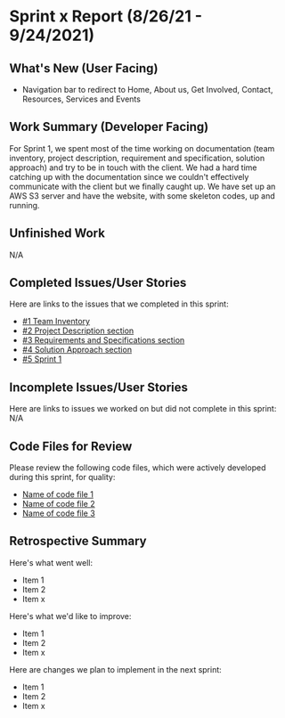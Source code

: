 # Sprint x Report (8/26/21 - 9/24/2021)

## What's New (User Facing)
 * Navigation bar to redirect to Home, About us, Get Involved, Contact, Resources, Services and Events

## Work Summary (Developer Facing)
For Sprint 1, we spent most of the time working on documentation (team inventory, project description, requirement and specification, solution approach) and try to be in touch with the client. We had a hard time catching up with the documentation since we couldn't effectively communicate with the client but we finally caught up. We have set up an AWS S3 server and have the website, with some skeleton codes, up and running.   

## Unfinished Work
N/A

## Completed Issues/User Stories
Here are links to the issues that we completed in this sprint:

 * [#1 Team Inventory](https://github.com/WSUCptSCapstone-Fall2022Spring2023/index-fullstackapp/issues/1)
 * [#2 Project Description section](https://github.com/WSUCptSCapstone-Fall2022Spring2023/index-fullstackapp/issues/2)
 * [#3 Requirements and Specifications section](https://github.com/WSUCptSCapstone-Fall2022Spring2023/index-fullstackapp/issues/3)
 * [#4 Solution Approach section](https://github.com/WSUCptSCapstone-Fall2022Spring2023/index-fullstackapp/issues/4)
 * [#5 Sprint 1](https://github.com/WSUCptSCapstone-Fall2022Spring2023/index-fullstackapp/issues/5)
 
 ## Incomplete Issues/User Stories
 Here are links to issues we worked on but did not complete in this sprint:
 N/A

## Code Files for Review
Please review the following code files, which were actively developed during this sprint, for quality:
 * [Name of code file 1](https://github.com/your_repo/file_extension)
 * [Name of code file 2](https://github.com/your_repo/file_extension)
 * [Name of code file 3](https://github.com/your_repo/file_extension)
 
## Retrospective Summary
Here's what went well:
  * Item 1
  * Item 2
  * Item x
 
Here's what we'd like to improve:
   * Item 1
   * Item 2
   * Item x
  
Here are changes we plan to implement in the next sprint:
   * Item 1
   * Item 2
   * Item x
